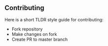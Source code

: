 ## Contributing 

Here is a short TLDR style guide for contributing:

* Fork repository
* Make changes on fork
* Create PR to master branch